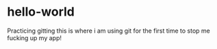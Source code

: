# hello-world
Practicing gitting
this is where i am using git for the first time to stop me fucking up my app!
